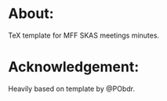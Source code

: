 # About:

TeX template for MFF SKAS meetings minutes.

# Acknowledgement: 
Heavily based on template by @PObdr.
